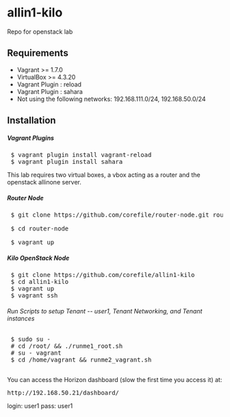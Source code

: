 # allin1-kilo
Repo for openstack lab

## Requirements
* Vagrant >= 1.7.0
* VirtualBox >= 4.3.20
* Vagrant Plugin : reload
* Vagrant Plugin : sahara
* Not using the following networks: 192.168.111.0/24, 192.168.50.0/24

## Installation
##### Vagrant Plugins
<pre>
 $ vagrant plugin install vagrant-reload
 $ vagrant plugin install sahara
</pre>

This lab requires two virtual boxes, a vbox acting as a router and the openstack allinone server.

##### Router Node 
<pre>
 $ git clone https://github.com/corefile/router-node.git router-node
 
 $ cd router-node
 
 $ vagrant up
</pre>


##### Kilo OpenStack Node
<pre>
 $ git clone https://github.com/corefile/allin1-kilo
 $ cd allin1-kilo
 $ vagrant up
 $ vagrant ssh
</pre>
###### Run Scripts to setup Tenant -- user1, Tenant Networking, and Tenant instances
<pre>
 $ sudo su -
 # cd /root/ && ./runme1_root.sh
 # su - vagrant
 $ cd /home/vagrant && runme2_vagrant.sh 

</pre>

You can access the Horizon dashboard (slow the first time you access it) at:
<pre>
http://192.168.50.21/dashboard/
</pre>
login: user1
pass: user1 
